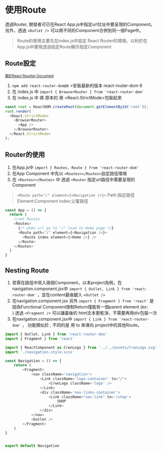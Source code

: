 # 使用Route
透過Router, 開發者可已在React App.js中指定url位址中要呈現的Component。
另外，透過 `<Outlet />` 可以將不同的Component合併到同一個Page中。
>Route的使用主要先在index.js中設定 React Router的環境，以利於在App.js中實現透過指定Route顯示指定Component

## Route設定
<sub>[關於React Rounter Document](https://reactrouter.com/en/main)</sub> 
1.  `npm add react-router-dom@6`  >安裝最新的版本 react-router-dom 6
2. 在 index.js 中 ` import { BrowserRouter } from 'react-router-dom' ` 
3. 在 index.js 中 將 原本的 <BrowserRouter> 用 <React.StrictMode>包裝起來

```js
const root = ReactDOM.createRoot(document.getElementById('root'));
root.render(
  <React.StrictMode>
    <BrowserRouter>
      <App />
    </BrowserRouter>
  </React.StrictMode>
);
```

## Router的使用
1. 在App.js中 `import { Routes, Route } from 'react-router-dom'`
2. 在App Component 中先以 ` <Routes></Routes> `設定路徑環境
3. 在 ` <Routes></Routes> ` 中 透過 ` <Route> ` 指定url路徑中需要呈現的 Component
> ` <Route path="/" element={<Navigation />}> ` Path:指定路徑 Element:Component index:父輩路徑
```js
const App = () => {
  return (
    //set Routes
    <Routes>
      {/* when url go to "/" lead to Home page */}
      <Route path="/" element={<Navigation />}>
        <Route index element={<Home />} />
      </Route>
    </Routes>
  )
}
```
## Nesting Route
1. 若需在路徑中崁入兩個Component，以本project為例，在navigation.component.jsx中 ` import { Outlet, Link } from 'react-router-dom' ` ，並在content最後鍵入 ` <Outlet /> `
2. 在navigation.component.jsx 另外 ` import { Fragment } from 'react' ` 是因為Functional Component限制Return僅能有一個parent element (ex: <div>) 透過 ` <Fragment /> ` 可以讓最後的 html文本更乾淨，不需要再用div包裝一次
3. 在navigation.component.jsx中 ` import { Link } from 'react-router-dom' ` ， <Link></Link>功能類似於 <a><a>, 不同的是 用 to 來導向 project中的其他Route。

```js
import { Outlet, Link } from 'react-router-dom'
import { Fragment } from 'react'

import { ReactComponent as CrwnLogo } from '../../assets/CrwnLogo.svg'
import './navigation.style.scss'

const Navigation = () => {
    return (
        <Fragment>
            <nav className='navigation'>
                <Link className='logo-container' to="/">
                    <CrwnLogo className='logo' />
                </Link>
                <div className='nav-links-container'>
                    <Link className="nav-link" to='/shop'>
                        SHOP
                    </Link>
                </div>
            </nav>
            <Outlet />
        </Fragment>
    )
}


export default Navigation
```